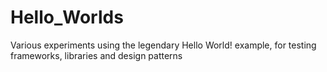 # Hello_Worlds
Various experiments using the legendary Hello World! example, for testing frameworks, libraries and design patterns
